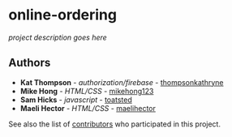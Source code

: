 # online-ordering

*project description goes here*

## Authors

* **Kat Thompson** - *authorization/firebase* - [thompsonkathryne](https://github.com/thompsonkathryne)
* **Mike Hong** - *HTML/CSS* - [mikehong123](https://github.com/mikehong123)
* **Sam Hicks** - *javascript* - [toatsted](https://github.com/toatsted)
* **Maeli Hector** - *HTML/CSS* - [maelihector](https://github.com/maelihector)

See also the list of [contributors](https://github.com/your/project/contributors) who participated in this project.

